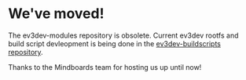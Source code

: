# We've moved!

The ev3dev-modules repository is obsolete. Current ev3dev rootfs and build script devleopment is being done in the [ev3dev-buildscripts repository](https://github.com/ev3dev/ev3dev-buildscripts).

Thanks to the Mindboards team for hosting us up until now!


